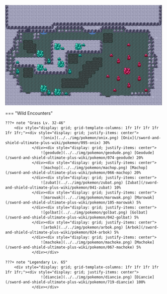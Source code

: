 <img src="../../img/routes/Courageous Cavern (Isle Of Armor).png" alt="Courageous Cavern (Isle Of Armor)"/>

=== "Wild Encounters"


	???+ note "Grass Lv. 32-46"
		<div style="display: grid; grid-template-columns: 1fr 1fr 1fr 1fr 1fr 1fr;"><div style="display: grid; justify-items: center">
                    ![onix](../../img/pokemon/onix.png) [Onix](/sword-and-shield-ultimate-plus-wiki/pokemon/095-onix) 30%
                </div><div style="display: grid; justify-items: center">
                    ![geodude](../../img/pokemon/geodude.png) [Geodude](/sword-and-shield-ultimate-plus-wiki/pokemon/074-geodude) 20%
                </div><div style="display: grid; justify-items: center">
                    ![machop](../../img/pokemon/machop.png) [Machop](/sword-and-shield-ultimate-plus-wiki/pokemon/066-machop) 20%
                </div><div style="display: grid; justify-items: center">
                    ![zubat](../../img/pokemon/zubat.png) [Zubat](/sword-and-shield-ultimate-plus-wiki/pokemon/041-zubat) 10%
                </div><div style="display: grid; justify-items: center">
                    ![marowak](../../img/pokemon/marowak.png) [Marowak](/sword-and-shield-ultimate-plus-wiki/pokemon/105-marowak) 5%
                </div><div style="display: grid; justify-items: center">
                    ![golbat](../../img/pokemon/golbat.png) [Golbat](/sword-and-shield-ultimate-plus-wiki/pokemon/042-golbat) 5%
                </div><div style="display: grid; justify-items: center">
                    ![arbok](../../img/pokemon/arbok.png) [Arbok](/sword-and-shield-ultimate-plus-wiki/pokemon/024-arbok) 5%
                </div><div style="display: grid; justify-items: center">
                    ![machoke](../../img/pokemon/machoke.png) [Machoke](/sword-and-shield-ultimate-plus-wiki/pokemon/067-machoke) 5%
                </div></div>

	???+ note "Legendary Lv. 65"
		<div style="display: grid; grid-template-columns: 1fr 1fr 1fr 1fr 1fr 1fr;"><div style="display: grid; justify-items: center">
                    ![diancie](../../img/pokemon/diancie.png) [Diancie](/sword-and-shield-ultimate-plus-wiki/pokemon/719-diancie) 100%
                </div></div>



